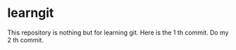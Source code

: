 # learngit
This repository is nothing but for learning git.
Here is the 1 th commit.
Do my 2 th commit.
